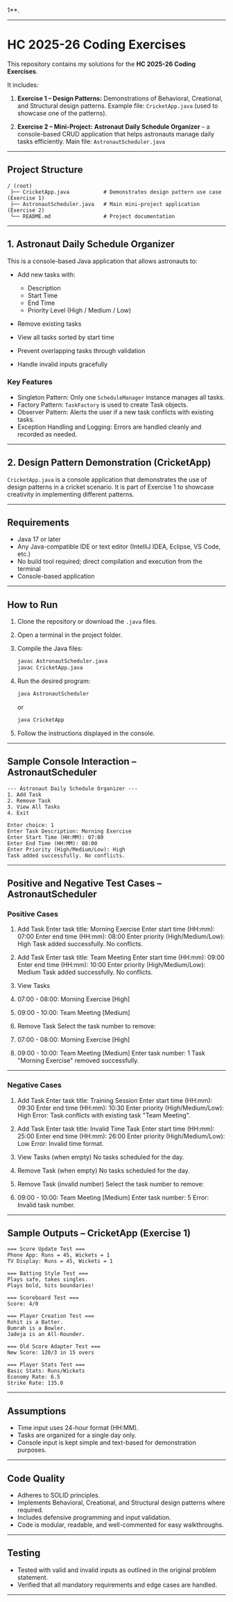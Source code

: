 1**.

---

# HC 2025-26 Coding Exercises

This repository contains my solutions for the **HC 2025-26 Coding Exercises**.

It includes:

1. **Exercise 1 – Design Patterns:**
   Demonstrations of Behavioral, Creational, and Structural design patterns.
   Example file: `CricketApp.java` (used to showcase one of the patterns).

2. **Exercise 2 – Mini-Project:**
   **Astronaut Daily Schedule Organizer** – a console-based CRUD application that helps astronauts manage daily tasks efficiently.
   Main file: `AstronautScheduler.java`

---

## Project Structure

```
/ (root)
 ├── CricketApp.java           # Demonstrates design pattern use case (Exercise 1)
 ├── AstronautScheduler.java   # Main mini-project application (Exercise 2)
 └── README.md                 # Project documentation
```

---

## 1. Astronaut Daily Schedule Organizer

This is a console-based Java application that allows astronauts to:

* Add new tasks with:

  * Description
  * Start Time
  * End Time
  * Priority Level (High / Medium / Low)
* Remove existing tasks
* View all tasks sorted by start time
* Prevent overlapping tasks through validation
* Handle invalid inputs gracefully

### Key Features

* Singleton Pattern: Only one `ScheduleManager` instance manages all tasks.
* Factory Pattern: `TaskFactory` is used to create Task objects.
* Observer Pattern: Alerts the user if a new task conflicts with existing tasks.
* Exception Handling and Logging: Errors are handled cleanly and recorded as needed.

---

## 2. Design Pattern Demonstration (CricketApp)

`CricketApp.java` is a console application that demonstrates the use of design patterns in a cricket scenario.
It is part of Exercise 1 to showcase creativity in implementing different patterns.

---

## Requirements

* Java 17 or later
* Any Java-compatible IDE or text editor (IntelliJ IDEA, Eclipse, VS Code, etc.)
* No build tool required; direct compilation and execution from the terminal
* Console-based application

---

## How to Run

1. Clone the repository or download the `.java` files.
2. Open a terminal in the project folder.
3. Compile the Java files:

   ```bash
   javac AstronautScheduler.java
   javac CricketApp.java
   ```
4. Run the desired program:

   ```bash
   java AstronautScheduler
   ```

   or

   ```bash
   java CricketApp
   ```
5. Follow the instructions displayed in the console.

---

## Sample Console Interaction – AstronautScheduler

```
--- Astronaut Daily Schedule Organizer ---
1. Add Task
2. Remove Task
3. View All Tasks
4. Exit

Enter choice: 1
Enter Task Description: Morning Exercise
Enter Start Time (HH:MM): 07:00
Enter End Time (HH:MM): 08:00
Enter Priority (High/Medium/Low): High
Task added successfully. No conflicts.
```

---

## Positive and Negative Test Cases – AstronautScheduler

### Positive Cases

1. Add Task
   Enter task title: Morning Exercise
   Enter start time (HH:mm): 07:00
   Enter end time (HH:mm): 08:00
   Enter priority (High/Medium/Low): High
   Task added successfully. No conflicts.

2. Add Task
   Enter task title: Team Meeting
   Enter start time (HH:mm): 09:00
   Enter end time (HH:mm): 10:00
   Enter priority (High/Medium/Low): Medium
   Task added successfully. No conflicts.

3. View Tasks

4. 07:00 - 08:00: Morning Exercise [High]

5. 09:00 - 10:00: Team Meeting [Medium]

6. Remove Task
   Select the task number to remove:

7. 07:00 - 08:00: Morning Exercise [High]

8. 09:00 - 10:00: Team Meeting [Medium]
   Enter task number: 1
   Task "Morning Exercise" removed successfully.

---

### Negative Cases

1. Add Task
   Enter task title: Training Session
   Enter start time (HH:mm): 09:30
   Enter end time (HH:mm): 10:30
   Enter priority (High/Medium/Low): High
   Error: Task conflicts with existing task "Team Meeting".

2. Add Task
   Enter task title: Invalid Time Task
   Enter start time (HH:mm): 25:00
   Enter end time (HH:mm): 26:00
   Enter priority (High/Medium/Low): Low
   Error: Invalid time format.

3. View Tasks (when empty)
   No tasks scheduled for the day.

4. Remove Task (when empty)
   No tasks scheduled for the day.

5. Remove Task (invalid number)
   Select the task number to remove:

6. 09:00 - 10:00: Team Meeting [Medium]
   Enter task number: 5
   Error: Invalid task number.

---

## Sample Outputs – CricketApp (Exercise 1)

```
=== Score Update Test ===
Phone App: Runs = 45, Wickets = 1
TV Display: Runs = 45, Wickets = 1

=== Batting Style Test ===
Plays safe, takes singles.
Plays bold, hits boundaries!

=== Scoreboard Test ===
Score: 4/0

=== Player Creation Test ===
Rohit is a Batter.
Bumrah is a Bowler.
Jadeja is an All-Rounder.

=== Old Score Adapter Test ===
New Score: 120/3 in 15 overs

=== Player Stats Test ===
Basic Stats: Runs/Wickets
Economy Rate: 6.5
Strike Rate: 135.0
```

---

## Assumptions

* Time input uses 24-hour format (HH:MM).
* Tasks are organized for a single day only.
* Console input is kept simple and text-based for demonstration purposes.

---

## Code Quality

* Adheres to SOLID principles.
* Implements Behavioral, Creational, and Structural design patterns where required.
* Includes defensive programming and input validation.
* Code is modular, readable, and well-commented for easy walkthroughs.

---

## Testing

* Tested with valid and invalid inputs as outlined in the original problem statement.
* Verified that all mandatory requirements and edge cases are handled.

---

